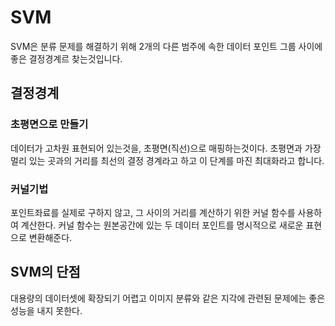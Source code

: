 # SVM
SVM은 분류 문제를 해결하기 위해 2개의 다른 범주에 속한 데이터 포인트 그룹 사이에 좋은 결정경계르 찾는것입니다. 

## 결정경계
### 초평면으로 만들기
데이터가 고차원 표현되어 있는것을, 초평면(직선)으로 매핑하는것이다. 
초평면과 가장 멀리 있는 곳과의 거리를 최선의 결정 경계라고 하고 이 단계를 마진 최대화라고 합니다.

### 커널기법
포인트좌료를 실제로 구하지 않고, 그 사이의 거리를 계산하기 위한 커널 함수를 사용하여 계산한다. 커널 함수는 원본공간에 있는 두 데이터 포인트를 명시적으로 새로운 표현으로 변환해준다. 

## SVM의 단점
대용량의 데이터셋에 확장되기 어렵고 이미지 분류와 같은 지각에 관련된 문제에는 좋은 성능을 내지 못한다. 
